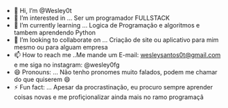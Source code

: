 - 👋 Hi, I’m @Wesley0t
- 👀 I’m interested in ... Ser um programador FULLSTACK
- 🌱 I’m currently learning ... Logica de Programação e algoritmos e tambem aprendendo Python
- 💞️ I’m looking to collaborate on ... Criação de site ou aplicativo para mim mesmo ou para alguam empresa
- 📫 How to reach me ..Me mande um E-mail: wesleysantos0t@gmail.com e me siga no instagram: @wesley0fg
- 😄 Pronouns: ... Não tenho pronomes muito falados, podem me chamar do que quiserem 😄
- ⚡ Fun fact: ... Apesar da procrastinação, eu procuro sempre aprender coisas novas e me profiçionalizar ainda mais no ramo programaçã

<!---
Wesley0t/Wesley0t is a ✨ special ✨ repository because its `README.md` (this file) appears on your GitHub profile.
You can click the Preview link to take a look at your changes.
--->
